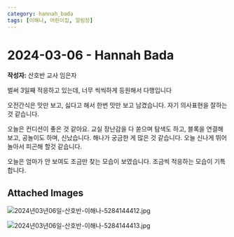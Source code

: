 ```yaml
---
category: hannah_bada
tags: [이해나, 어린이집, 알림장]
---
```


# 2024-03-06 - Hannah Bada

**작성자:** 산호반 교사 임은자  

벌써 3일째 적응하고 있는데,  너무 씩씩하게 등원해서 다행입니다

오전간식은 맛만 보고, 싫다고 해서 한번 맛만 보고 남겼습니다. 자기  의사표현을 잘하는것 같습니다.

오늘은 컨디션이 좋은 것 같아요. 교실  장난감을 다 쏟으며 탐색도 하고, 블록을 연결해 보고, 공놀이도 하며, 신났습니다.  해나가 궁금한 게 많은 것 같습니다.  오늘 신나게 뛰어 놀아서 피곤해 할것 같습니다.

오늘은 엄마가 안 보여도 조금만 찾는 모습이 보였습니다.  조금씩 적응하는 모습이 기특합니다.

## Attached Images
![2024년03년06일-산호반-이해나-5284144412.jpg](d:\Users\hannah\Downloads\kids\photo\2024년03년06일-산호반-이해나-5284144412.jpg)

![2024년03년06일-산호반-이해나-5284144413.jpg](d:\Users\hannah\Downloads\kids\photo\2024년03년06일-산호반-이해나-5284144413.jpg)

